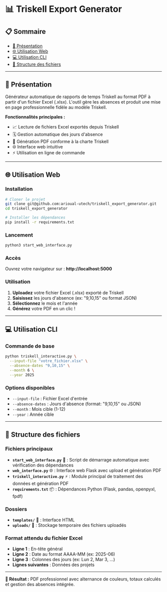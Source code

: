 # 📊 Triskell Export Generator

## 📋 Sommaire
- [🎯 Présentation](#-présentation)
- [🌐 Utilisation Web](#-utilisation-web)
- [💻 Utilisation CLI](#-utilisation-cli)
- [📁 Structure des fichiers](#-structure-des-fichiers)

---

## 🎯 Présentation

Générateur automatique de rapports de temps Triskell au format PDF à partir d'un fichier Excel (.xlsx). L'outil gère les absences et produit une mise en page professionnelle fidèle au modèle Triskell.

**Fonctionnalités principales :**
- 📈 Lecture de fichiers Excel exportés depuis Triskell
- 🗓️ Gestion automatique des jours d'absence
- 📄 Génération PDF conforme à la charte Triskell
- 🌐 Interface web intuitive
- ⚡ Utilisation en ligne de commande

---

## 🌐 Utilisation Web

### Installation
```bash
# Cloner le projet
git clone git@github.com:arioual-utech/triskell_export_generator.git
cd triskell_export_generator

# Installer les dépendances
pip install -r requirements.txt
```

### Lancement
```bash
python3 start_web_interface.py
```

### Accès
Ouvrez votre navigateur sur : **http://localhost:5000**

### Utilisation
1. **Uploadez** votre fichier Excel (.xlsx) exporté de Triskell
2. **Saisissez** les jours d'absence (ex: "9,10,15" ou format JSON)
3. **Sélectionnez** le mois et l'année
4. **Générez** votre PDF en un clic !

---

## 💻 Utilisation CLI

### Commande de base
```bash
python triskell_interactive.py \
  --input-file "votre_fichier.xlsx" \
  --absence-dates "9,10,15" \
  --month 6 \
  --year 2025
```

### Options disponibles
- `--input-file` : Fichier Excel d'entrée
- `--absence-dates` : Jours d'absence (format: "9,10,15" ou JSON)
- `--month` : Mois cible (1-12)
- `--year` : Année cible

---

## 📁 Structure des fichiers

### Fichiers principaux
- **`start_web_interface.py`** 🚀 : Script de démarrage automatique avec vérification des dépendances
- **`web_interface.py`** 🌐 : Interface web Flask avec upload et génération PDF
- **`triskell_interactive.py`** ⚡ : Module principal de traitement des données et génération PDF
- **`requirements.txt`** 📦 : Dépendances Python (Flask, pandas, openpyxl, fpdf)

### Dossiers
- **`templates/`** 🎨 : Interface HTML
- **`uploads/`** 📁 : Stockage temporaire des fichiers uploadés

### Format attendu du fichier Excel
- **Ligne 1** : En-tête général
- **Ligne 2** : Date au format AAAA-MM (ex: 2025-06)
- **Ligne 3** : Colonnes des jours (ex: Lun 2, Mar 3, ...)
- **Lignes suivantes** : Données des projets

---

**🎯 Résultat :** PDF professionnel avec alternance de couleurs, totaux calculés et gestion des absences intégrée. 